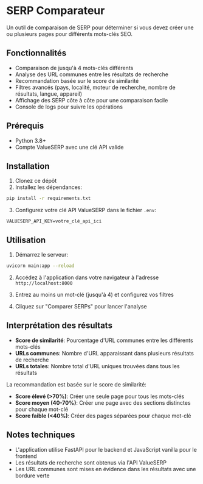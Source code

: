 # SERP Comparateur

Un outil de comparaison de SERP pour déterminer si vous devez créer une ou plusieurs pages pour différents mots-clés SEO.

## Fonctionnalités

- Comparaison de jusqu'à 4 mots-clés différents
- Analyse des URL communes entre les résultats de recherche
- Recommandation basée sur le score de similarité
- Filtres avancés (pays, localité, moteur de recherche, nombre de résultats, langue, appareil)
- Affichage des SERP côte à côte pour une comparaison facile
- Console de logs pour suivre les opérations

## Prérequis

- Python 3.8+
- Compte ValueSERP avec une clé API valide

## Installation

1. Clonez ce dépôt
2. Installez les dépendances:

```bash
pip install -r requirements.txt
```

3. Configurez votre clé API ValueSERP dans le fichier `.env`:

```
VALUESERP_API_KEY=votre_clé_api_ici
```

## Utilisation

1. Démarrez le serveur:

```bash
uvicorn main:app --reload
```

2. Accédez à l'application dans votre navigateur à l'adresse `http://localhost:8000`

3. Entrez au moins un mot-clé (jusqu'à 4) et configurez vos filtres

4. Cliquez sur "Comparer SERPs" pour lancer l'analyse

## Interprétation des résultats

- **Score de similarité**: Pourcentage d'URL communes entre les différents mots-clés
- **URLs communes**: Nombre d'URL apparaissant dans plusieurs résultats de recherche
- **URLs totales**: Nombre total d'URL uniques trouvées dans tous les résultats

La recommandation est basée sur le score de similarité:
- **Score élevé (>70%)**: Créer une seule page pour tous les mots-clés
- **Score moyen (40-70%)**: Créer une page avec des sections distinctes pour chaque mot-clé
- **Score faible (<40%)**: Créer des pages séparées pour chaque mot-clé

## Notes techniques

- L'application utilise FastAPI pour le backend et JavaScript vanilla pour le frontend
- Les résultats de recherche sont obtenus via l'API ValueSERP
- Les URL communes sont mises en évidence dans les résultats avec une bordure verte
